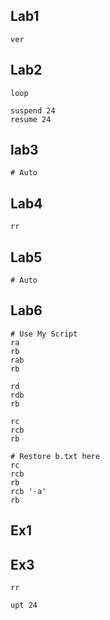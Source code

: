 ## Lab1

```
ver
```

## Lab2

```
loop

suspend 24
resume 24
```

## lab3

```
# Auto
```

## Lab4

```
rr
```

## Lab5

```
# Auto
```

## Lab6

```
# Use My Script
ra
rb
rab
rb 

rd
rdb
rb 

rc
rcb
rb 

# Restore b.txt here
rc 
rcb 
rb 
rcb '-a'
rb 
```

## Ex1

## Ex3

```
rr

upt 24
```
